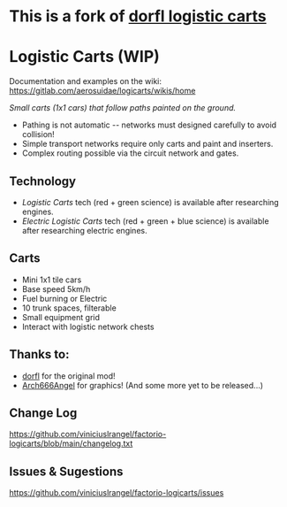 # This is a fork of [dorfl logistic carts](https://mods.factorio.com/mod/logicarts)
# Logistic Carts (WIP)

Documentation and examples on the wiki: https://gitlab.com/aerosuidae/logicarts/wikis/home

*Small carts (1x1 cars) that follow paths painted on the ground.*

* Pathing is not automatic -- networks must designed carefully to avoid collision!
* Simple transport networks require only carts and paint and inserters.
* Complex routing possible via the circuit network and gates.

## Technology

* *Logistic Carts* tech (red + green science) is available after researching engines.
* *Electric Logistic Carts* tech (red + green + blue science) is available after researching electric engines.

## Carts

* Mini 1x1 tile cars
* Base speed 5km/h
* Fuel burning or Electric
* 10 trunk spaces, filterable
* Small equipment grid
* Interact with logistic network chests

## Thanks to:

* [dorfl](https://mods.factorio.com/user/dorfl) for the original mod!
* [Arch666Angel](https://mods.factorio.com/user/Arch666Angel) for graphics! (And some more yet to be released...)

## Change Log

https://github.com/viniciuslrangel/factorio-logicarts/blob/main/changelog.txt

## Issues & Sugestions

https://github.com/viniciuslrangel/factorio-logicarts/issues
